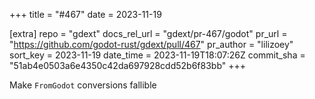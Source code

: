 +++
title = "#467"
date = 2023-11-19

[extra]
repo = "gdext"
docs_rel_url = "gdext/pr-467/godot"
pr_url = "https://github.com/godot-rust/gdext/pull/467"
pr_author = "lilizoey"
sort_key = 2023-11-19
date_time = 2023-11-19T18:07:26Z
commit_sha = "51ab4e0503a6e4350c42da697928cdd52b6f83bb"
+++

Make `FromGodot` conversions fallible

